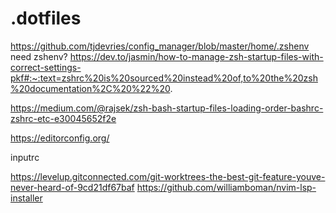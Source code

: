 # .dotfiles

https://github.com/tjdevries/config_manager/blob/master/home/.zshenv
need zshenv?
https://dev.to/jasmin/how-to-manage-zsh-startup-files-with-correct-settings-pkf#:~:text=zshrc%20is%20sourced%20instead%20of,to%20the%20zsh%20documentation%2C%20%22%20.

https://medium.com/@rajsek/zsh-bash-startup-files-loading-order-bashrc-zshrc-etc-e30045652f2e


https://editorconfig.org/

inputrc

https://levelup.gitconnected.com/git-worktrees-the-best-git-feature-youve-never-heard-of-9cd21df67baf
https://github.com/williamboman/nvim-lsp-installer
